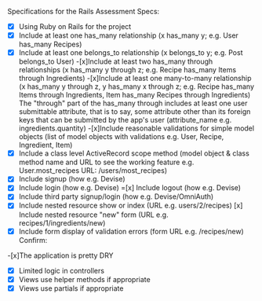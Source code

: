 Specifications for the Rails Assessment
Specs:

-[x] Using Ruby on Rails for the project
-[x] Include at least one has_many relationship (x has_many y; e.g. User has_many Recipes)
-[x] Include at least one belongs_to relationship (x belongs_to y; e.g. Post belongs_to User)
-[x]Include at least two has_many through relationships (x has_many y through z; e.g. Recipe has_many Items through Ingredients)
-[x]Include at least one many-to-many relationship (x has_many y through z, y has_many x through z; e.g. Recipe has_many Items through Ingredients, Item has_many Recipes through Ingredients)
 The "through" part of the has_many through includes at least one user submittable attribute, that is to say, some attribute other than its foreign keys that can be submitted by the app's user (attribute_name e.g. ingredients.quantity)
-[x]Include reasonable validations for simple model objects (list of model objects with validations e.g. User, Recipe, Ingredient, Item)
-[x]  Include a class level ActiveRecord scope method (model object & class method name and URL to see the working feature e.g. User.most_recipes URL: /users/most_recipes)
-[x]  Include signup (how e.g. Devise)
-[x]  Include login (how e.g. Devise)
=[x] Include logout (how e.g. Devise)
-[x] Include third party signup/login (how e.g. Devise/OmniAuth)
-[x] Include nested resource show or index (URL e.g. users/2/recipes)
[x] Include nested resource "new" form (URL e.g. recipes/1/ingredients/new)
-[x] Include form display of validation errors (form URL e.g. /recipes/new)
Confirm:

-[x]The application is pretty DRY
-[x] Limited logic in controllers
-[x] Views use helper methods if appropriate
-[x] Views use partials if appropriate